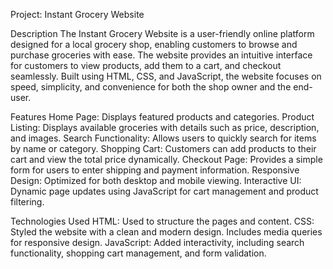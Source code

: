 Project: Instant Grocery Website

Description
The Instant Grocery Website is a user-friendly online platform designed for a local grocery shop, enabling customers to browse and purchase groceries with ease. The website provides an intuitive interface for customers to view products, add them to a cart, and checkout seamlessly. Built using HTML, CSS, and JavaScript, the website focuses on speed, simplicity, and convenience for both the shop owner and the end-user.

Features
Home Page: Displays featured products and categories.
Product Listing: Displays available groceries with details such as price, description, and images.
Search Functionality: Allows users to quickly search for items by name or category.
Shopping Cart: Customers can add products to their cart and view the total price dynamically.
Checkout Page: Provides a simple form for users to enter shipping and payment information.
Responsive Design: Optimized for both desktop and mobile viewing.
Interactive UI: Dynamic page updates using JavaScript for cart management and product filtering.

Technologies Used
HTML: Used to structure the pages and content.
CSS: Styled the website with a clean and modern design. Includes media queries for responsive design.
JavaScript: Added interactivity, including search functionality, shopping cart management, and form validation.




